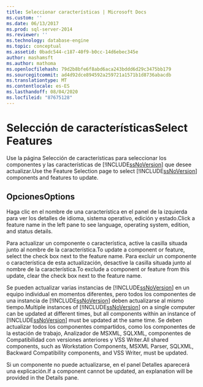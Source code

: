 ```yaml
---
title: Seleccionar características | Microsoft Docs
ms.custom: ''
ms.date: 06/13/2017
ms.prod: sql-server-2014
ms.reviewer: ''
ms.technology: database-engine
ms.topic: conceptual
ms.assetid: 0badc544-c187-40f9-b0cc-14d6ebec345e
author: mashamsft
ms.author: mathoma
ms.openlocfilehash: 79d2b8bfe6f8abd6aca243bddd6d29c3475bb179
ms.sourcegitcommit: ad4d92dce894592a259721a1571b1d8736abacdb
ms.translationtype: MT
ms.contentlocale: es-ES
ms.lasthandoff: 08/04/2020
ms.locfileid: "87675128"
---
```

# <a name="select-features"></a><span data-ttu-id="095bf-102">Selección de características</span><span class="sxs-lookup"><span data-stu-id="095bf-102">Select Features</span></span>
  <span data-ttu-id="095bf-103">Use la página Selección de características para seleccionar los componentes y las características de [!INCLUDE[ssNoVersion](../../includes/ssnoversion-md.md)] que desee actualizar.</span><span class="sxs-lookup"><span data-stu-id="095bf-103">Use the Feature Selection page to select [!INCLUDE[ssNoVersion](../../includes/ssnoversion-md.md)] components and features to update.</span></span>  
  
## <a name="options"></a><span data-ttu-id="095bf-104">Opciones</span><span class="sxs-lookup"><span data-stu-id="095bf-104">Options</span></span>  
 <span data-ttu-id="095bf-105">Haga clic en el nombre de una característica en el panel de la izquierda para ver los detalles de idioma, sistema operativo, edición y estado.</span><span class="sxs-lookup"><span data-stu-id="095bf-105">Click a feature name in the left pane to see language, operating system, edition, and status details.</span></span>  
  
 <span data-ttu-id="095bf-106">Para actualizar un componente o característica, active la casilla situada junto al nombre de la característica.</span><span class="sxs-lookup"><span data-stu-id="095bf-106">To update a component or feature, select the check box next to the feature name.</span></span> <span data-ttu-id="095bf-107">Para excluir un componente o característica de esta actualización, desactive la casilla situada junto al nombre de la característica.</span><span class="sxs-lookup"><span data-stu-id="095bf-107">To exclude a component or feature from this update, clear the check box next to the feature name.</span></span>  
  
 <span data-ttu-id="095bf-108">Se pueden actualizar varias instancias de [!INCLUDE[ssNoVersion](../../includes/ssnoversion-md.md)] en un equipo individual en momentos diferentes, pero todos los componentes de una instancia de [!INCLUDE[ssNoVersion](../../includes/ssnoversion-md.md)] deben actualizarse al mismo tiempo.</span><span class="sxs-lookup"><span data-stu-id="095bf-108">Multiple instances of [!INCLUDE[ssNoVersion](../../includes/ssnoversion-md.md)] on a single computer can be updated at different times, but all components within an instance of [!INCLUDE[ssNoVersion](../../includes/ssnoversion-md.md)] must be updated at the same time.</span></span> <span data-ttu-id="095bf-109">Se deben actualizar todos los componentes compartidos, como los componentes de la estación de trabajo, Analizador de MSXML, SQLXML, componentes de Compatibilidad con versiones anteriores y VSS Writer.</span><span class="sxs-lookup"><span data-stu-id="095bf-109">All shared components, such as Workstation Components, MSXML Parser, SQLXML, Backward Compatibility components, and VSS Writer, must be updated.</span></span>  
  
 <span data-ttu-id="095bf-110">Si un componente no puede actualizarse, en el panel Detalles aparecerá una explicación.</span><span class="sxs-lookup"><span data-stu-id="095bf-110">If a component cannot be updated, an explanation will be provided in the Details pane.</span></span>  
  
  

